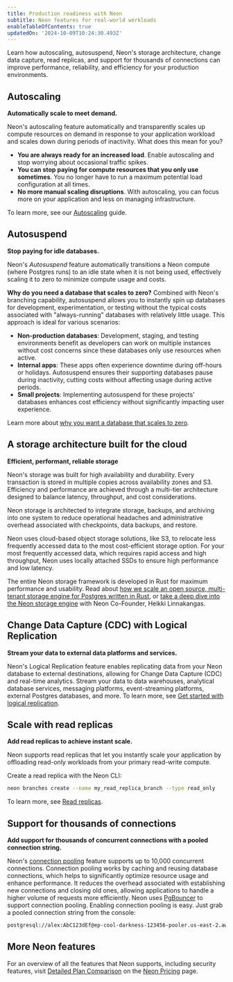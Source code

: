 ```yaml
---
title: Production readiness with Neon
subtitle: Neon features for real-world workloads
enableTableOfContents: true
updatedOn: '2024-10-09T10:24:30.493Z'
---
```


Learn how autoscaling, autosuspend, Neon's storage architecture, change data capture, read replicas, and support for thousands of connections can improve performance, reliability, and efficiency for your production environments.

## Autoscaling

**Automatically scale to meet demand.**

Neon's autoscaling feature automatically and transparently scales up compute resources on demand in response to your application workload and scales down during periods of inactivity. What does this mean for you?

- **You are always ready for an increased load**. Enable autoscaling and stop worrying about occasional traffic spikes.
- **You can stop paying for compute resources that you only use sometimes**. You no longer have to run a maximum potential load configuration at all times.
- **No more manual scaling disruptions**. With autoscaling, you can focus more on your application and less on managing infrastructure.

To learn more, see our [Autoscaling](/docs/introduction/autoscaling-guide) guide.

## Autosuspend

**Stop paying for idle databases.**

Neon's _Autosuspend_ feature automatically transitions a Neon compute (where Postgres runs) to an idle state when it is not being used, effectively scaling it to zero to minimize compute usage and costs.

**Why do you need a database that scales to zero?** Combined with Neon's branching capability, autosuspend allows you to instantly spin up databases for development, experimentation, or testing without the typical costs associated with "always-running" databases with relatively little usage. This approach is ideal for various scenarios:

- **Non-production databases**: Development, staging, and testing environments benefit as developers can work on multiple instances without cost concerns since these databases only use resources when active.
- **Internal apps**: These apps often experience downtime during off-hours or holidays. Autosuspend ensures their supporting databases pause during inactivity, cutting costs without affecting usage during active periods.
- **Small projects**: Implementing autosuspend for these projects' databases enhances cost efficiency without significantly impacting user experience.

Learn more about [why you want a database that scales to zero](https://neon.tech/blog/why-you-want-a-database-that-scales-to-zero).

## A storage architecture built for the cloud

**Efficient, performant, reliable storage**

Neon's storage was built for high availability and durability. Every transaction is stored in multiple copies across availability zones and S3. Efficiency and performance are achieved through a multi-tier architecture designed to balance latency, throughput, and cost considerations.

Neon storage is architected to integrate storage, backups, and archiving into one system to reduce operational headaches and administrative overhead associated with checkpoints, data backups, and restore.

Neon uses cloud-based object storage solutions, like S3, to relocate less frequently accessed data to the most cost-efficient storage option. For your most frequently accessed data, which requires rapid access and high throughput, Neon uses locally attached SSDs to ensure high performance and low latency.

The entire Neon storage framework is developed in Rust for maximum performance and usability. Read about [how we scale an open source, multi-tenant storage engine for Postgres written in Rust](https://neon.tech/blog/how-we-scale-an-open-source-multi-tenant-storage-engine-for-postgres-written-rust), or [take a deep dive into the Neon storage engine](https://neon.tech/blog/get-page-at-lsn) with Neon Co-Founder, Heikki Linnakangas.

## Change Data Capture (CDC) with Logical Replication

**Stream your data to external data platforms and services.**

Neon's Logical Replication feature enables replicating data from your Neon database to external destinations, allowing for Change Data Capture (CDC) and real-time analytics. Stream your data to data warehouses, analytical database services, messaging platforms, event-streaming platforms, external Postgres databases, and more. To learn more, see [Get started with logical replication](/docs/guides/logical-replication-guide).

## Scale with read replicas

**Add read replicas to achieve instant scale.**

Neon supports read replicas that let you instantly scale your application by offloading read-only workloads from your primary read-write compute.

Create a read replica with the Neon CLI:

```bash
neon branches create --name my_read_replica_branch --type read_only
```

To learn more, see [Read replicas](/docs/introduction/read-replicas).

## Support for thousands of connections

**Add support for thousands of concurrent connections with a pooled connection string.**

Neon's [connection pooling](/docs/connect/connection-pooling) feature supports up to 10,000 concurrent connections. Connection pooling works by caching and reusing database connections, which helps to significantly optimize resource usage and enhance performance. It reduces the overhead associated with establishing new connections and closing old ones, allowing applications to handle a higher volume of requests more efficiently. Neon uses [PgBouncer](https://www.pgbouncer.org/) to support connection pooling. Enabling connection pooling is easy. Just grab a pooled connection string from the console:

```bash
postgresql://alex:AbC123dEf@ep-cool-darkness-123456-pooler.us-east-2.aws.neon.tech/dbname
```

## More Neon features

For an overview of all the features that Neon supports, including security features, visit [Detailed Plan Comparison](https://neon.tech/pricing#plans) on the [Neon Pricing](https://neon.tech/pricing) page.

